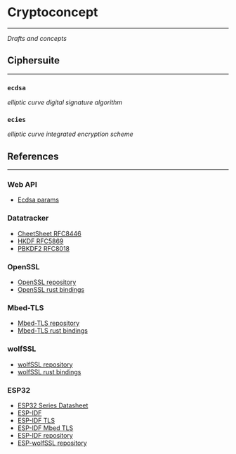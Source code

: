 # Cryptoconcept
---
*Drafts and concepts*

## Ciphersuite
---

### `ecdsa`
*elliptic curve digital signature algorithm*

### `ecies`
*elliptic curve integrated encryption scheme*

## References
---
### Web API
- [Ecdsa params](https://developer.mozilla.org/en-US/docs/Web/API/EcdsaParams)

### Datatracker
- [CheetSheet RFC8446](https://datatracker.ietf.org/doc/html/rfc8446)
- [HKDF RFC5869](https://datatracker.ietf.org/doc/rfc5869/)
- [PBKDF2 RFC8018](https://datatracker.ietf.org/doc/rfc8018/)

### OpenSSL
- [OpenSSL repository](https://github.com/openssl/openssl)
- [OpenSSL rust bindings](https://docs.rs/openssl/latest/openssl/index.html)

### Mbed-TLS
- [Mbed-TLS repository](https://github.com/Mbed-TLS/mbedtls)
- [Mbed-TLS rust bindings](https://docs.rs/mbedtls/latest/mbedtls/index.html)

### wolfSSL
- [wolfSSL repository](https://github.com/wolfSSL/wolfssl)
- [wolfSSL rust bindings](https://docs.rs/wolfssl/latest/wolfssl/index.html)

### ESP32
- [ESP32 Series Datasheet](https://www.espressif.com/sites/default/files/documentation/esp32_datasheet_en.pdf)
- [ESP-IDF](https://docs.espressif.com/projects/esp-idf/en/v5.5/esp32/index.html)
- [ESP-IDF TLS](https://docs.espressif.com/projects/esp-idf/en/v5.5/esp32/api-reference/protocols/esp_tls.html)
- [ESP-IDF Mbed TLS](https://docs.espressif.com/projects/esp-idf/en/v5.5/esp32/api-reference/protocols/mbedtls.html)
- [ESP-IDF repository](https://github.com/espressif/esp-idf/tree/v5.5)
- [ESP-wolfSSL repository](https://github.com/espressif/esp-wolfssl)
